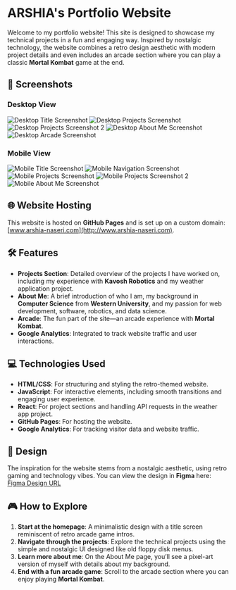 # ARSHIA's Portfolio Website

Welcome to my portfolio website! This site is designed to showcase my technical projects in a fun and engaging way. Inspired by nostalgic technology, the website combines a retro design aesthetic with modern project details and even includes an arcade section where you can play a classic **Mortal Kombat** game at the end.

## 📱 Screenshots

### Desktop View

![Desktop Title Screenshot](./src/Assets/images/Screenshots/Desktop-1-Title.jpg)
![Desktop Projects Screenshot](./src/Assets/images/Screenshots/Desktop-2.1-Projects.jpg)
![Desktop Projects Screenshot 2](./src/Assets/images/Screenshots/Desktop-2.2-Projects.jpg)
![Desktop About Me Screenshot](./src/Assets/images/Screenshots/Desktop-3-About.jpg)
![Desktop Arcade Screenshot](./src/Assets/images/Screenshots/Desktop-4-Arcade.jpg)

### Mobile View

![Mobile Title Screenshot](./src/Assets/images/Screenshots/Phone-1-Title.jpg)
![Mobile Navigation Screenshot](./src/Assets/images/Screenshots/Phone-1.0-Nav.jpg)
![Mobile Projects Screenshot](./src/Assets/images/Screenshots/Phone-2.1-Projects.jpg)
![Mobile Projects Screenshot 2](./src/Assets/images/Screenshots/Phone-2.2-Projects.jpg)
![Mobile About Me Screenshot](./src/Assets/images/Screenshots/Phone-3-About.jpg)

## 🌐 Website Hosting

This website is hosted on **GitHub Pages** and is set up on a custom domain: [www.arshia-naseri.com](http://www.arshia-naseri.com).

## 🛠 Features

- **Projects Section**: Detailed overview of the projects I have worked on, including my experience with **Kavosh Robotics** and my weather application project.
- **About Me**: A brief introduction of who I am, my background in **Computer Science** from **Western University**, and my passion for web development, software, robotics, and data science.
- **Arcade**: The fun part of the site—an arcade experience with **Mortal Kombat**.
- **Google Analytics**: Integrated to track website traffic and user interactions.

## 💻 Technologies Used

- **HTML/CSS**: For structuring and styling the retro-themed website.
- **JavaScript**: For interactive elements, including smooth transitions and engaging user experience.
- **React**: For project sections and handling API requests in the weather app project.
- **GitHub Pages**: For hosting the website.
- **Google Analytics**: For tracking visitor data and website traffic.

## 🎨 Design

The inspiration for the website stems from a nostalgic aesthetic, using retro gaming and technology vibes. You can view the design in **Figma** here: [Figma Design URL](https://www.figma.com/design/AI8q3XtUCFU2XWjEpjBFl3/Portfolio-%F0%9F%92%BC?m=auto&t=ioEQFQqsU8UZ05bW-1)

## 🎮 How to Explore

1. **Start at the homepage**: A minimalistic design with a title screen reminiscent of retro arcade game intros.
2. **Navigate through the projects**: Explore the technical projects using the simple and nostalgic UI designed like old floppy disk menus.
3. **Learn more about me**: On the About Me page, you’ll see a pixel-art version of myself with details about my background.
4. **End with a fun arcade game**: Scroll to the arcade section where you can enjoy playing **Mortal Kombat**.
